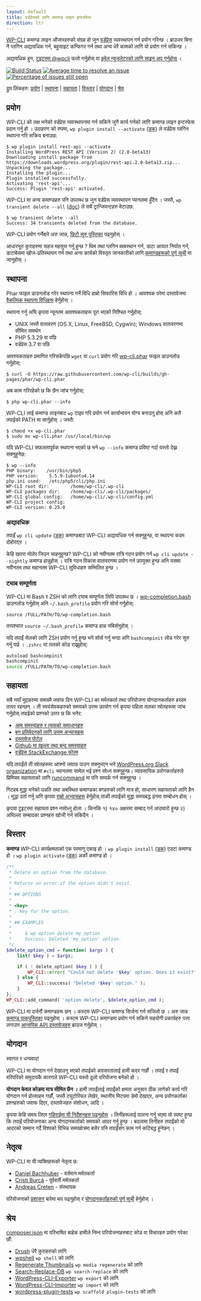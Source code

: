 ```yaml
---
layout: default
title: वर्डप्रेसको लागि कमाण्ड लाइन इन्टरफेस
direction: ltr
---
```


[WP-CLI](https://wp-cli.org/) कमाण्ड लाइन औजारहरुको संग्रह हो जुन [वर्डप्रेस](https://wordpress.org/) व्यवस्थापन गर्न प्रयोग गरिन्छ । ब्राउजर बिना नै प्लगिन अद्यावधिक गर्न, बहुसाइट कन्फिगर गर्न तथा अन्य धेरै कामको लागि यो प्रयोग गर्न सकिन्छ ।

अद्यावधिक हुन, [टुइटरमा @wpcli](https://twitter.com/wpcli) फलो गर्नुहोस् वा [इमेल न्यूजलेटरको लागि साइन अप गर्नुहोस्](http://wp-cli.us13.list-manage.com/subscribe?u=0615e4d18f213891fc000adfd&id=8c61d7641e) ।

[![Build Status](https://travis-ci.org/wp-cli/wp-cli.png?branch=master)](https://travis-ci.org/wp-cli/wp-cli) [![Average time to resolve an issue](http://isitmaintained.com/badge/resolution/wp-cli/wp-cli.svg)](http://isitmaintained.com/project/wp-cli/wp-cli "समस्या समाधान गर्न लाग्ने औसत समय") [![Percentage of issues still open](http://isitmaintained.com/badge/open/wp-cli/wp-cli.svg)](http://isitmaintained.com/project/wp-cli/wp-cli "खुला मुद्दाहरू प्रतिशतमा")

द्रुत लिंकहरु: [प्रयोग](#section) &#124; [स्थापना](#section-1) &#124; [सहायता](#section-4) &#124; [विस्तार](#section-5) &#124; [योगदान](#section-6) &#124; [श्रेय](#section-8)

## प्रयोग

WP-CLI को लक्ष भनेको वर्डप्रेस व्यवस्थापनमा गर्न सकिने जुनै कार्य गर्नको लागि कमाण्ड लाइन इन्टरफेस प्रदान गर्नु हो । उदाहरण को रुपमा, `wp plugin install --activate` ([डक](https://wp-cli.org/commands/plugin/install/)) ले वर्डप्रेस प्लगिन स्थापना गरि सक्रिय बनाउछ:

```
$ wp plugin install rest-api --activate
Installing WordPress REST API (Version 2) (2.0-beta13)
Downloading install package from https://downloads.wordpress.org/plugin/rest-api.2.0-beta13.zip...
Unpacking the package...
Installing the plugin...
Plugin installed successfully.
Activating 'rest-api'...
Success: Plugin 'rest-api' activated.
```

WP-CLI मा अन्य कमाण्डहरु पनि उपलब्ध छ जुन वर्डप्रेस व्यवस्थापन प्यानलमा हुँदैन । जस्तै, `wp transient delete --all` ([doc](https://wp-cli.org/commands/transient/delete/)) ले सबै ट्रान्जियन्टहरु मेटाउछ:

```
$ wp transient delete --all
Success: 34 transients deleted from the database.
```

WP-CLI प्रयोग गर्नेबारे अरु जान्न, [छिटो सुरु पुस्तिका](https://wp-cli.org/docs/quick-start/) पढ्नुहोस् ।

आधारभूत कुराहरुमा सहज महसुस गर्नु हुन्छ ? थिम तथा प्लगिन ब्यबस्थान गर्न, डाटा आयात निर्यात गर्न, डाटाबेसमा खोज-प्रतिस्थापन गर्न तथा अन्य कार्यको विस्तृत जानकारीको लागि [कमाण्डहरूको पूर्ण सूची](https://wp-cli.org/commands/) मा जानुहोस् ।

## स्थापना

Phar फाइल डाउनलोड गरेर स्थापना गर्ने विधि हाम्रो सिफारिस विधि हो । आवश्यक परेमा दस्तावेजमा [वैकल्पिक स्थापना विधिहरू](https://wp-cli.org/docs/installing/) हेर्नुहोस् ।

स्थापना गर्नु अघि कृपया न्यूनतम आवश्यकताहरू पूरा भएको निश्चित गर्नुहोस्:

- UNIX जस्तै वातावरण (OS X, Linux, FreeBSD, Cygwin); Windows वातावरणमा सीमित समर्थन
- PHP 5.3.29 वा पछि
- वर्डप्रेस 3.7 वा पछि

आवश्यकताहरु प्रमाणित गरिसकेपछि `wget` वा `curl` प्रयोग गरि [wp-cli.phar](https://raw.github.com/wp-cli/builds/gh-pages/phar/wp-cli.phar) फाइल डाउनलोड गर्नुहोस्:

```
$ curl -O https://raw.githubusercontent.com/wp-cli/builds/gh-pages/phar/wp-cli.phar
```

अब काम गरिरहेको छ कि छैन जांच गर्नुहोस्:

```
$ php wp-cli.phar --info
```

WP-CLI लाई कमाण्ड लाइनबाट `wp` टाइप गरि प्रयोग गर्न कार्यान्वयन योग्य बनाउनु होस् अनि कतै तपाईको PATH मा सार्नुहोस् । जस्तै:

```
$ chmod +x wp-cli.phar
$ sudo mv wp-cli.phar /usr/local/bin/wp
```

यदि WP-CLI सफलतापूर्वक स्थापना भएको छ भने `wp --info` कमाण्ड प्रविष्ट गर्दा यस्तो देख्न सक्नुहुनेछ:

```
$ wp --info
PHP binary:    /usr/bin/php5
PHP version:    5.5.9-1ubuntu4.14
php.ini used:   /etc/php5/cli/php.ini
WP-CLI root dir:        /home/wp-cli/.wp-cli
WP-CLI packages dir:    /home/wp-cli/.wp-cli/packages/
WP-CLI global config:   /home/wp-cli/.wp-cli/config.yml
WP-CLI project config:
WP-CLI version: 0.25.0
```

### अद्यावधिक

तपाइँ `wp cli update` ([डक](https://wp-cli.org/commands/cli/update/)) कमाण्डबाट WP-CLI अद्यावधिक गर्न सक्नुहुन्छ, वा स्थापना कदम दोहोराएर ।

केहि खतरा मोलेर जिउन चाहनुहुन्छ? WP-CLI को नवीनतम रात्रि गठन प्रयोग गर्न `wp cli update --nightly` कमाण्ड हान्नुहोस् । रात्रि गठन विकास वातावरणमा प्रयोग गर्न उपयुक्त हुन्छ अनि यसमा नवीनतम तथा महानतम WP-CLI सुविधाहरु सम्मिलित हुन्छ ।

### ट्याब सम्पूर्णता

WP-CLI मा Bash र ZSH को लागि ट्याब सम्पूर्णता लिपि उपलब्ध छ । [wp-completion.bash](https://github.com/wp-cli/wp-cli/raw/master/utils/wp-completion.bash) डाउनलोड गर्नुहोस् अनि `~/.bash_profile` प्रयोग गरि सोर्स गर्नुहोस्:

```
source /FULL/PATH/TO/wp-completion.bash
```

तत्पश्चात `source ~/.bash_profile` कमाण्ड हान्न नबिर्सनुहोस् ।

यदि तपाईं सेलको लागि ZSH प्रयोग गर्नु हुन्छ भने सोर्स गर्नु भन्दा अगि `bashcompinit` लोड गरेर सुरु गर्नु पर्छ । `.zshrc` मा तलको कोड राख्नुहोस्:

```bash
autoload bashcompinit
bashcompinit
source /FULL/PATH/TO/wp-completion.bash
```

## सहायता

सबै नयाँ मुद्दाहरुमा समयमै जवाफ दिन WP-CLI का मर्मतकर्ता तथा परियोजना योगदानकर्ताहरु हरदम तत्पर रहन्छन् । ती स्वयंसेवकहरुको समयको उत्तम उपयोग गर्न कृपया पहिला तलका स्रोतहरूमा जांच गर्नुहोस् तपाईको प्रश्नको उत्तर छ कि भनेर:

- [आम समस्याहरु र त्यसको समाधानहरु](https://wp-cli.org/docs/common-issues/)
- [बग प्रतिवेदनको लागि उत्तम अभ्यासहरू](https://wp-cli.org/docs/bug-reports/)
- [दस्तावेज पोर्टल](https://wp-cli.org/docs/)
- [Github मा खुल्ला तथा बन्द समस्याहरु](https://github.com/wp-cli/wp-cli/issues?utf8=%E2%9C%93&q=is%3Aissue)
- [वर्डप्रेस StackExchange फोरम](http://wordpress.stackexchange.com/questions/tagged/wp-cli)

यदि तपाईंले ती स्रोतहरूमा आफ्नो जवाफ पाउन सक्नुभएन भने [WordPress.org Slack organization](https://make.wordpress.org/chat/) मा `#cli` च्यानलमा सामेल भई प्रश्न सोध्न सक्नुहुन्छ। व्यावसायिक प्रयोगकर्ताहरुले प्रिमियम सहायताको लागि [runcommand](https://runcommand.io/) मा पनि सम्पर्क गर्न सक्नुहुन्छ ।

गिटहब मुद्धा भनेको उन्नति तथा अबस्थित कमाण्डका बगहरुको लागि मात्र हो, साधारण सहायताको लागि हैन । मुद्धा दर्ता गर्नु अगि कृपया [राम्रो अभ्यासहरू](https://wp-cli.org/docs/bug-reports/) हेर्नुहोस् ताकी तपाईंको मुद्धा समयबद्ध ढंगमा सम्बोधन होस् ।

कृपया टुइटरमा सहायता प्रश्न नसोध्नु होला । किनकि १) १४० अक्षरमा सम्बाद गर्न अप्ठ्यारो हुन्छ २) अघिल्ला सम्बादका प्रश्नहरु खोजी गर्न सकिदैन ।

## विस्तार

**कमाण्ड** WP-CLI कार्यक्षमताको एक परमाणु एकाइ हो । `wp plugin install` ([डक](https://wp-cli.org/commands/plugin/install/)) एउटा कमाण्ड हो । `wp plugin activate` ([डक](https://wp-cli.org/commands/plugin/activate/)) अर्को कमाण्ड हो ।

```php
/**
 * Delete an option from the database.
 *
 * Returns an error if the option didn't exist.
 *
 * ## OPTIONS
 *
 * <key>
 * : Key for the option.
 *
 * ## EXAMPLES
 *
 *     $ wp option delete my_option
 *     Success: Deleted 'my_option' option.
 */
$delete_option_cmd = function( $args ) {
	list( $key ) = $args;

	if ( ! delete_option( $key ) ) {
		WP_CLI::error( "Could not delete '$key' option. Does it exist?" );
	} else {
		WP_CLI::success( "Deleted '$key' option." );
	}
};
WP_CLI::add_command( 'option delete', $delete_option_cmd );
```

WP-CLI मा दर्जनौं कमाण्डहरू छन् । कस्टम WP-CLI कमाण्ड सिर्जना गर्न सजिलो छ । अरु जान्न [कमाण्ड पाकपुस्तिका](https://wp-cli.org/docs/commands-cookbook/) पढ्नुहोस् । कस्टम WP-CLI कमाण्डमा प्रयोग गर्न सकिने सहयोगी प्रकार्यहरु पत्ता लगाउन [आन्तरिक API दस्तावेजहरु](https://wp-cli.org/docs/internal-api/) ब्राउज गर्नुहोस् ।

## योगदान

स्वागत र धन्यवाद!

WP-CLI मा योगदान गर्न देखाउनु भएको तपाईको अग्रसरतालाई हामी कदर गर्छौं । तपाईं र तपाईं वरिपरिको समुदायकै कारणले WP-CLI यस्तो ठूलो परियोजना बनेको हो ।

**योगदान केवल कोडमा मात्र सीमित छैन ।** हामी तपाईंलाई तपाईंको क्षमता अनुसार ठीक लागेको कार्य गरि योगदान गर्न प्रोत्साहन गर्छौं, जस्तै ट्युटोरियल लेखेर, स्थानीय मिटपमा डेमो देखाएर, अन्य प्रयोगकर्ताका प्रश्नहरुको जवाफ दिएर, दस्तावेजहरु संशोधन, आदि ।

कृपया केहि समय लिएर [गहिराईमा यी निर्देशनहरु पढ्नुहोस्](https://wp-cli.org/docs/contributing/) । तिनीहरूलाई पालना गर्नु भएमा यो स्पष्ट हुन्छ कि तपाईं परियोजनाका अन्य योगदानकर्ताको समयको आदर गर्नु हुन्छ । बदलामा तिनीहरु तपाईंको यो आदरको सम्मान गर्दै विश्वको विभिन्न समयक्षेत्रमा बसेर पनि तपाईंसंग काम गर्न कटिबद्ध हुनेछन् ।

## नेतृत्व

WP-CLI मा यी व्यक्तिहरूको नेतृत्व छ:

* [Daniel Bachhuber](https://github.com/danielbachhuber/) - वर्तमान मर्मतकर्ता
* [Cristi Burcă](https://github.com/scribu) - पूर्ववर्ती मर्मतकर्ता
* [Andreas Creten](https://github.com/andreascreten) - संस्थापक

परियोजनाको [प्रशासन](https://wp-cli.org/docs/governance/) बारेमा थप पढ्नुहोस् र [योगदानकर्ताहरुको पूर्ण सूची](https://github.com/wp-cli/wp-cli/contributors) हेर्नुहोस् ।

## श्रेय

[composer.json](composer.json) मा परिभाषित बाहेक हामीले निम्न परियोजनाहरुबाट कोड वा विचारहरु प्रयोग गरेका छौं:

* [Drush](http://drush.ws/) धेरै कुराहरुको लागि
* [wpshell](http://code.trac.wordpress.org/browser/wpshell) `wp shell` को लागि
* [Regenerate Thumbnails](http://wordpress.org/plugins/regenerate-thumbnails/) `wp media regenerate` को लागि
* [Search-Replace-DB](https://github.com/interconnectit/Search-Replace-DB) `wp search-replace` को लागि
* [WordPress-CLI-Exporter](https://github.com/Automattic/WordPress-CLI-Exporter) `wp export` को लागि
* [WordPress-CLI-Importer](https://github.com/Automattic/WordPress-CLI-Importer) `wp import` को लागि
* [wordpress-plugin-tests](https://github.com/benbalter/wordpress-plugin-tests/) `wp scaffold plugin-tests` को लागि
